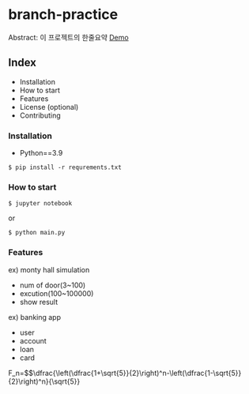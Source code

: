 # branch-practice

Abstract: 이 프로젝트의 한줄요약
[Demo](http://www.google.com)

## Index

- Installation
- How to start
- Features
- License
(optional)
- Contributing


### Installation

- Python==3.9

```shell
$ pip install -r requrements.txt
```

### How to start

```shell
$ jupyter notebook
```

or

```shell
$ python main.py
```

### Features

ex) monty hall simulation
- num of door(3~100)
- excution(100~100000)
- show result

ex) banking app
- user
- account
- loan
- card


F_n=$$\dfrac{\left(\dfrac{1+\sqrt{5}}{2}\right)^n-\left(\dfrac{1-\sqrt{5}}{2}\right)^n}{\sqrt{5}}
